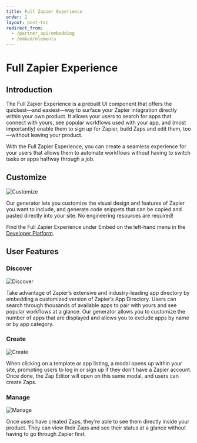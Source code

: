 ```yaml
---
title: Full Zapier Experience
order: 2
layout: post-toc
redirect_from: 
  - /partner_api/embedding
  - /embed/elements
---
```


# Full Zapier Experience

## Introduction
The Full Zapier Experience is a prebuilt UI component that offers the quickest—and easiest—way to surface your Zapier integration directly within your own product. It allows your users to search for apps that connect with yours, see popular workflows used with your app, and (most importantly) enable them to sign up for Zapier, build Zaps and edit them, too—without leaving your product. 

With the Full Zapier Experience, you can create a seamless experience for your users that allows them to automate workflows without having to switch tasks or apps halfway through a job.

## Customize
![Customize](https://cdn.zappy.app/2f5e6152ad6c3a807d210f0c6746c890.png)

Our generator lets you customize the visual design and features of Zapier you want to include, and generate code snippets that can be copied and pasted directly into your site. No engineering resources are required!

Find the Full Zapier Experience under Embed on the left-hand menu in the [Developer Platform](https://developer.zapier.com/).

## User Features

### Discover
![Discover](https://cdn.zappy.app/b2b7222abbc248703d434331dce756fd.png)

Take advantage of Zapier’s extensive and industry-leading app directory by embedding a customized version of Zapier’s App Directory. Users can search through thousands of available apps to pair with yours and see popular workflows at a glance. Our generator allows you to customize the number of apps that are displayed and allows you to exclude apps by name or by app category.

### Create
![Create](https://cdn.zappy.app/2064b30782ca98a05c57cad8d95ffd72.png)

When clicking on a template or app listing, a modal opens up within your site, prompting users to log in or sign up if they don't have a Zapier account. 
Once done, the Zap Editor will open on this same modal, and users can create Zaps.

### Manage

![Manage](https://cdn.zappy.app/c0be69ea3792efa8ffecd2d60a0b8ca8.png)

Once users have created Zaps, they’re able to see them directly inside your product. They can view their Zaps and see their status at a glance without having to go through Zapier first.
